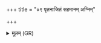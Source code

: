 +++
title = "०९ पृतनाजितं सहमानम् अग्निम्"

+++
<details><summary>मूलम् (GR)</summary>

+++(PSK 20.32.8)+++पृतनाजितं सहमानम् अग्निम्  
उग्रं हुवेम परमात् सधस्थात् ।  
स नः पर्षद् अति दुर्गाणि विश्वहा  
क्षासद् देवो ऽति दुरितान्य् अग्निः ॥
</details>